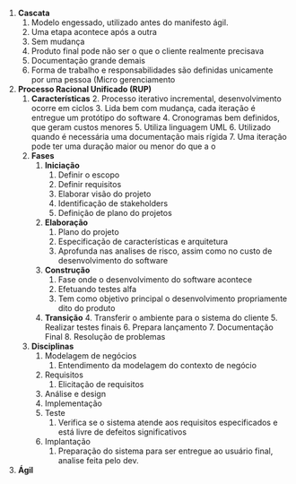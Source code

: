 1. **Cascata**
	1. Modelo engessado, utilizado antes do manifesto ágil.
	2. Uma etapa acontece após a outra
	3. Sem mudança
	4. Produto final pode não ser o que o cliente realmente precisava
	5. Documentação grande demais
	6. Forma de trabalho e responsabilidades são definidas unicamente por uma pessoa (Micro gerenciamento
2. **Processo Racional Unificado (RUP)**
	1. **Características** 
		2. Processo iterativo incremental, desenvolvimento ocorre em ciclos
		3. Lida bem com mudança, cada iteração é entregue um protótipo do software
		4. Cronogramas bem definidos, que geram custos menores
		5. Utiliza linguagem UML
		6. Utilizado quando é necessária uma documentação mais rígida
		7. Uma iteração pode ter uma duração maior ou menor do que a o
	2. **Fases**
		1. **Iniciação**
			1. Definir o escopo
			2. Definir requisitos
			3. Elaborar visão do projeto
			4. Identificação de stakeholders
			5. Definição de plano do projetos
		2. **Elaboração**
			1. Plano do projeto
			2. Especificação de características e arquitetura
			3. Aprofunda nas analises de risco, assim como no custo de desenvolvimento do software
		3. **Construção**
			1. Fase onde o desenvolvimento do software acontece
			2. Efetuando testes alfa
			3. Tem como objetivo principal o desenvolvimento propriamente dito do produto
		4. **Transição**
			4. Transferir o ambiente para o sistema do cliente
			5. Realizar testes finais
			6. Prepara lançamento
			7. Documentação Final
			8. Resolução de problemas
	4. **Disciplinas**
		1. Modelagem de negócios
			1. Entendimento da modelagem do contexto de negócio
		2. Requisitos
			1. Elicitação de requisitos
		3. Análise e design
		4. Implementação
		5. Teste
			1. Verifica se o sistema atende aos requisitos especificados e está livre de defeitos significativos
		6. Implantação
			1. Preparação do sistema para ser entregue ao usuário final, analise feita pelo dev.
3. **Ágil**
